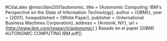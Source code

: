 #CitaLatex 
@misc{ibm2001autonomic,
  title = {Autonomic Computing: IBM's Perspective on the State of Information Technology},
  author = {{IBM}},
  year = {2001},
  howpublished = {White Paper},
  publisher = {International Business Machines Corporation},
  address = {Armonk, NY},
  url = {http://www.ibm.com/research/autonomic}
}
Basado en el paper [[(IBM) AUTONOMIC COMPUTING IBM.pdf]]
